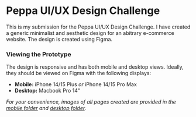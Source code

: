 # Peppa UI/UX Design Challenge
This is my submission for the Peppa UI/UX Design Challenge. I have created a generic minimalist and aesthetic design for an abitrary e-commerce website. The design is created using Figma.

### Viewing the Prototype
The design is responsive and has both mobile and desktop views. Ideally, they should be viewed on Figma with the following displays:
- **Mobile:** iPhone 14/15 Plus *or* iPhone 14/15 Pro Max
- **Desktop:** Macbook Pro 14"

*For your convenience, images of all pages created are provided in the [mobile folder](./Mobile%20Pages/) and [desktop folder](/Desktop%20Pages/).*